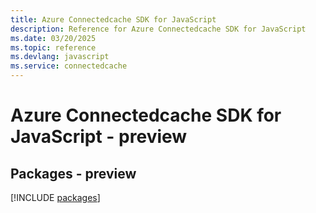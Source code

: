 ```yaml
---
title: Azure Connectedcache SDK for JavaScript
description: Reference for Azure Connectedcache SDK for JavaScript
ms.date: 03/20/2025
ms.topic: reference
ms.devlang: javascript
ms.service: connectedcache
---
```

# Azure Connectedcache SDK for JavaScript - preview
## Packages - preview
[!INCLUDE [packages](connectedcache-index.md)]